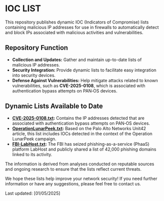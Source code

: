 # IOC LIST

This repository publishes dynamic IOC (Indicators of Compromise) lists containing malicious IP addresses for use in firewalls to automatically detect and block IPs associated with malicious activities and vulnerabilities.

## Repository Function
- **Collection and Updates:** Gather and maintain up-to-date lists of malicious IP addresses.
- **Security Integration:** Provide dynamic lists to facilitate easy integration into security devices.
- **Defense Against Vulnerabilities:** Help mitigate attacks related to known vulnerabilities, such as **CVE-2025-0108**, which is associated with authentication bypass attempts on PAN‑OS devices.

## Dynamic Lists Available to Date
- **[CVE-2025-0108.txt](https://github.com/alex-milla/IOCs/blob/main/CVE-2025-0108.txt):** Contains the IP addresses detected that are associated with authentication bypass attempts on PAN‑OS devices.
- **[OperationLunarPeek.txt](https://github.com/alex-milla/IOCs/blob/main/OperationLunarPeek.txt):** Based on the Palo Alto Networks Unit42 article, this list includes IOCs detected in the context of the Operation LunarPeek campaign.
- **[FBI-LabHost.txt](https://github.com/alex-milla/IOCs/blob/main/FBI-LabHost.txt):** The FBI has seized phishing-as-a-service (PhaaS) platform LabHost and publicly shared a list of 42,000 phishing domains linked to its activity.

The information is derived from analyses conducted on reputable sources and ongoing research to ensure that the lists reflect current threats.

We hope these lists help improve your network security! If you need further information or have any suggestions, please feel free to contact us.

Last updated: [01/05/2025]
